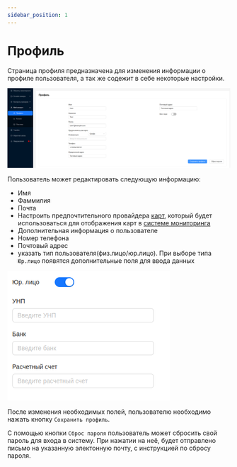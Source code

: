 ```yaml
---
sidebar_position: 1
---
```


#  Профиль

Страница профиля предназначена для изменения информации о профиле пользователя, а так же содежит в себе некоторые настройки.

![](./imgs/profile-ru.png)

Пользователь может редактировать следующую информацию:

- Имя
- Фаммилия
- Почта
- Настроить предпочтительного провайдера [карт](/ru/trackers/map), который будет использоваться для отображения карт в [системе мониторинга](/ru/category/trackers-management)
- Дополнительная информация о пользователе
- Номер телефона
- Почтовый адрес
- указать тип пользователя(физ.лицо/юр.лицо). При выборе типа `Юр.лицо` появятся дополнительные поля для ввода данных

![](./imgs/legal-ru.png)

После изменения необходимых полей, пользователю необходимо нажать кнопку `Сохранить профиль`.

С помощью кнопки `Сброс пароля` пользователь может сбросить свой пароль для входа в систему. При нажатии на неё, будет отправлено письмо на указанную электонную почту, с инструкцией по сбросу пароля.